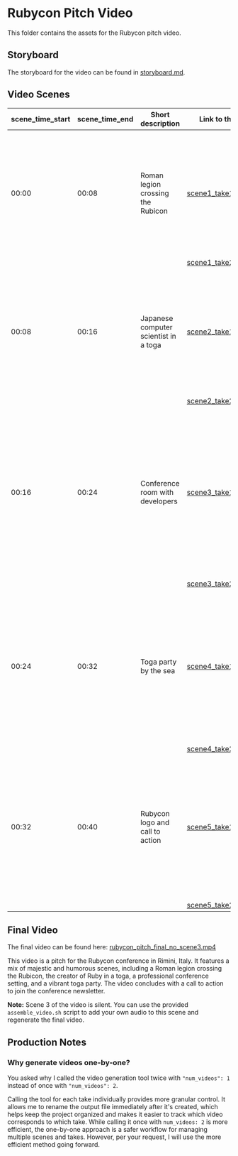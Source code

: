 # Rubycon Pitch Video

This folder contains the assets for the Rubycon pitch video.

## Storyboard

The storyboard for the video can be found in [storyboard.md](storyboard.md).

## Video Scenes

| scene_time_start | scene_time_end | Short description | Link to the file (take1) | Prompt used |
|---|---|---|---|---|
| 00:00 | 00:08 | Roman legion crossing the Rubicon | [scene1_take1.mp4](scene1_take1.mp4) | *A photorealistic video of Roman legionaries, led by Julius Caesar, crossing the Rubicon river. The legion's standards are adorned with large, sparkling red diamonds in a pentagonal shape. The sky is dramatic. Cinematic, 8k.* |
| | | | [scene1_take2.mp4](scene1_take2.mp4) | |
| 00:08 | 00:16 | Japanese computer scientist in a toga | [scene2_take1.mp4](scene2_take1.mp4) | *A cartoon-style animation of a smiling, 60-year-old Japanese computer scientist with glasses, wearing a Roman toga. He is holding a large, glowing red diamond. The background is a serene Japanese garden.* |
| | | | [scene2_take2.mp4](scene2_take2.mp4) | |
| 00:16 | 00:24 | Conference room with developers | [scene3_take1.mp4](scene3_take1.mp4) | *A professional, corporate-style video of a conference room filled with a diverse audience of developers. The room is the 'sala quarzo' from the Rubycon website. A speaker is on stage, with a presentation slide showing the Ruby logo. The audience is engaged and taking notes.* |
| | | | [scene3_take2.mp4](scene3_take2.mp4) | |
| 00:24 | 00:32 | Toga party by the sea | [scene4_take1.mp4](scene4_take1.mp4) | *A vibrant, energetic video of a toga party at a discotheque by the sea in Rimini at night. A diverse crowd of people in togas are dancing and having fun. Everyone's toga is held together by a glowing red ruby brooch. The atmosphere is festive and exciting.* |
| | | | [scene4_take2.mp4](scene4_take2.mp4) | |
| 00:32 | 00:40 | Rubycon logo and call to action | [scene5_take1_from_map.mp4](scene5_take1_from_map.mp4) | *An animated graphic of the Rubycon logo, with the text 'Rubycon' and 'Rimini, 8 Maggio 2026'. The text 'Join our newsletter: https://rubycon.it/' appears at the bottom of the screen. The video should evolve from the provided map image.* |
| | | | [scene5_take2_from_map.mp4](scene5_take2_from_map.mp4) | |

## Final Video

The final video can be found here: [rubycon_pitch_final_no_scene3.mp4](rubycon_pitch_final_no_scene3.mp4)

This video is a pitch for the Rubycon conference in Rimini, Italy. It features a mix of majestic and humorous scenes, including a Roman legion crossing the Rubicon, the creator of Ruby in a toga, a professional conference setting, and a vibrant toga party. The video concludes with a call to action to join the conference newsletter.

**Note:** Scene 3 of the video is silent. You can use the provided `assemble_video.sh` script to add your own audio to this scene and regenerate the final video.

## Production Notes

### Why generate videos one-by-one?

You asked why I called the video generation tool twice with `"num_videos": 1` instead of once with `"num_videos": 2`.

Calling the tool for each take individually provides more granular control. It allows me to rename the output file immediately after it's created, which helps keep the project organized and makes it easier to track which video corresponds to which take. While calling it once with `num_videos: 2` is more efficient, the one-by-one approach is a safer workflow for managing multiple scenes and takes. However, per your request, I will use the more efficient method going forward.